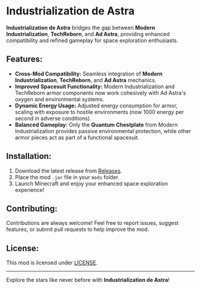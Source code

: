 # Industrialization de Astra  

**Industrialization de Astra** bridges the gap between **Modern Industrialization**, **TechReborn**, and **Ad Astra**, providing enhanced compatibility and refined gameplay for space exploration enthusiasts.  

## Features:  
- **Cross-Mod Compatibility:** Seamless integration of **Modern Industrialization**, **TechReborn**, and **Ad Astra** mechanics.  
- **Improved Spacesuit Functionality:** Modern Industrialization and TechReborn armor components now work cohesively with Ad Astra's oxygen and environmental systems.  
- **Dynamic Energy Usage:** Adjusted energy consumption for armor, scaling with exposure to hostile environments (now 1000 energy per second in adverse conditions).  
- **Balanced Gameplay:** Only the **Quantum Chestplate** from Modern Industrialization provides passive environmental protection, while other armor pieces act as part of a functional spacesuit.   

## Installation:  
1. Download the latest release from [Releases](https://github.com/your-repo/releases).  
2. Place the mod `.jar` file in your `mods` folder.  
3. Launch Minecraft and enjoy your enhanced space exploration experience!  

## Contributing:  
Contributions are always welcome! Feel free to report issues, suggest features, or submit pull requests to help improve the mod.  

## License:  
This mod is licensed under [LICENSE](LICENSE).  

---  

Explore the stars like never before with **Industrialization de Astra**!
